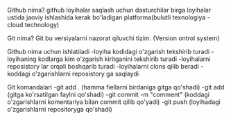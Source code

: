 Github nima?
 github loyihalar saqlash uchun dasturchilar birga loyihalar ustida jaoviy ishlashida kerak bo'ladigan platforma(bulutli texnologiya - cloud technology)


 Git nima?
 Git bu versiyalarni nazorat qiluvchi tizim.
 (Version ontrol system)



 Github nima uchun ishlatiladi
 -loyiha kodidagi o'zgarish tekshirib turadi
 -loyihaning kodlarga kim o'zgarish kiritganini tekshirib turadi
 -loyihalarni reposistory  lar orqali boshqarib turadi
 -loyihalarni clons qilib beradi
 -koddagi o'zgarishlarni reposistory ga saqlaydi
 


 Git komandalari
-git add . (hamma fiellarni birdaniga gitga qo'shadi)
-git add <ffile name> (gitga ko'rsatilgan faylni qo'shadi)
-git commit -m "comment" (koddagi o'zgarishlarni komentariya bilan commit qilib qo'yadi)
-git push (loyihadagi o'zgarishlarni repositoryga qo'shadi)
